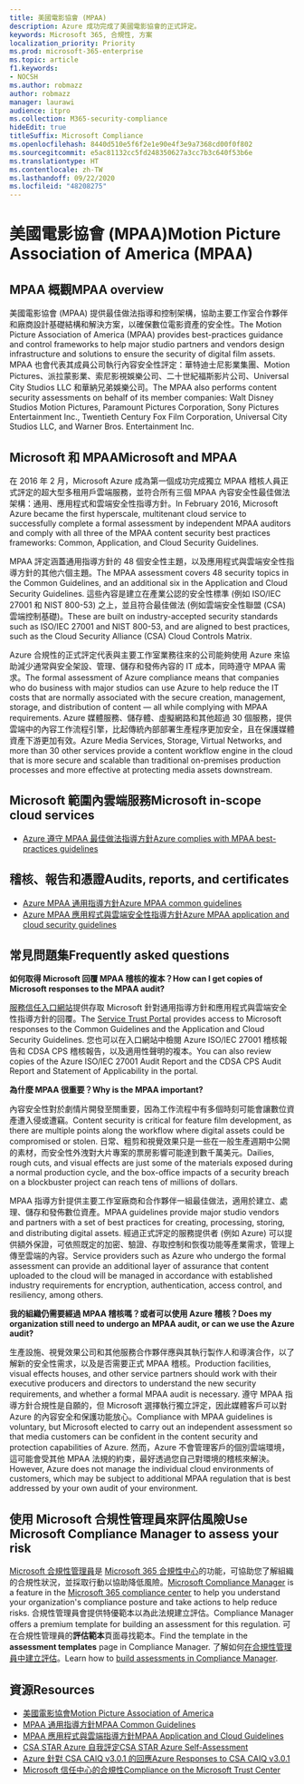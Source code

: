 ```yaml
---
title: 美國電影協會 (MPAA)
description: Azure 成功完成了美國電影協會的正式評定。
keywords: Microsoft 365, 合規性, 方案
localization_priority: Priority
ms.prod: microsoft-365-enterprise
ms.topic: article
f1.keywords:
- NOCSH
ms.author: robmazz
author: robmazz
manager: laurawi
audience: itpro
ms.collection: M365-security-compliance
hideEdit: true
titleSuffix: Microsoft Compliance
ms.openlocfilehash: 8440d510e5f6f2e1e90e4f3e9a7368cd00f0f802
ms.sourcegitcommit: e5ac81132cc5fd248350627a3cc7b3c640f53b6e
ms.translationtype: HT
ms.contentlocale: zh-TW
ms.lasthandoff: 09/22/2020
ms.locfileid: "48208275"
---
```

# <a name="motion-picture-association-of-america-mpaa"></a><span data-ttu-id="40684-104">美國電影協會 (MPAA)</span><span class="sxs-lookup"><span data-stu-id="40684-104">Motion Picture Association of America (MPAA)</span></span>

## <a name="mpaa-overview"></a><span data-ttu-id="40684-105">MPAA 概觀</span><span class="sxs-lookup"><span data-stu-id="40684-105">MPAA overview</span></span>

<span data-ttu-id="40684-106">美國電影協會 (MPAA) 提供最佳做法指導和控制架構，協助主要工作室合作夥伴和廠商設計基礎結構和解決方案，以確保數位電影資產的安全性。</span><span class="sxs-lookup"><span data-stu-id="40684-106">The Motion Picture Association of America (MPAA) provides best-practices guidance and control frameworks to help major studio partners and vendors design infrastructure and solutions to ensure the security of digital film assets.</span></span> <span data-ttu-id="40684-107">MPAA 也會代表其成員公司執行內容安全性評定：華特迪士尼影業集團、Motion Pictures、派拉蒙影業、索尼影視娛樂公司、二十世紀福斯影片公司、Universal City Studios LLC 和華納兄弟娛樂公司。</span><span class="sxs-lookup"><span data-stu-id="40684-107">The MPAA also performs content security assessments on behalf of its member companies: Walt Disney Studios Motion Pictures, Paramount Pictures Corporation, Sony Pictures Entertainment Inc., Twentieth Century Fox Film Corporation, Universal City Studios LLC, and Warner Bros. Entertainment Inc.</span></span>

## <a name="microsoft-and-mpaa"></a><span data-ttu-id="40684-108">Microsoft 和 MPAA</span><span class="sxs-lookup"><span data-stu-id="40684-108">Microsoft and MPAA</span></span>

<span data-ttu-id="40684-109">在 2016 年 2 月，Microsoft Azure 成為第一個成功完成獨立 MPAA 稽核人員正式評定的超大型多租用戶雲端服務，並符合所有三個 MPAA 內容安全性最佳做法架構：通用、應用程式和雲端安全性指導方針。</span><span class="sxs-lookup"><span data-stu-id="40684-109">In February 2016, Microsoft Azure became the first hyperscale, multitenant cloud service to successfully complete a formal assessment by independent MPAA auditors and comply with all three of the MPAA content security best practices frameworks: Common, Application, and Cloud Security Guidelines.</span></span>

<span data-ttu-id="40684-110">MPAA 評定涵蓋通用指導方針的 48 個安全性主題，以及應用程式與雲端安全性指導方針的其他六個主題。</span><span class="sxs-lookup"><span data-stu-id="40684-110">The MPAA assessment covers 48 security topics in the Common Guidelines, and an additional six in the Application and Cloud Security Guidelines.</span></span> <span data-ttu-id="40684-111">這些內容是建立在產業公認的安全性標準 (例如 ISO/IEC 27001 和 NIST 800-53) 之上，並且符合最佳做法 (例如雲端安全性聯盟 (CSA) 雲端控制基礎)。</span><span class="sxs-lookup"><span data-stu-id="40684-111">These are built on industry-accepted security standards such as ISO/IEC 27001 and NIST 800-53, and are aligned to best practices, such as the Cloud Security Alliance (CSA) Cloud Controls Matrix.</span></span>

<span data-ttu-id="40684-112">Azure 合規性的正式評定代表與主要工作室業務往來的公司能夠使用 Azure 來協助減少通常與安全架設、管理、儲存和發佈內容的 IT 成本，同時遵守 MPAA 需求。</span><span class="sxs-lookup"><span data-stu-id="40684-112">The formal assessment of Azure compliance means that companies who do business with major studios can use Azure to help reduce the IT costs that are normally associated with the secure creation, management, storage, and distribution of content — all while complying with MPAA requirements.</span></span> <span data-ttu-id="40684-113">Azure 媒體服務、儲存體、虛擬網路和其他超過 30 個服務，提供雲端中的內容工作流程引擎，比起傳統內部部署生產程序更加安全，且在保護媒體資產下游更加有效。</span><span class="sxs-lookup"><span data-stu-id="40684-113">Azure Media Services, Storage, Virtual Networks, and more than 30 other services provide a content workflow engine in the cloud that is more secure and scalable than traditional on-premises production processes and more effective at protecting media assets downstream.</span></span>

## <a name="microsoft-in-scope-cloud-services"></a><span data-ttu-id="40684-114">Microsoft 範圍內雲端服務</span><span class="sxs-lookup"><span data-stu-id="40684-114">Microsoft in-scope cloud services</span></span>

- [<span data-ttu-id="40684-115">Azure 遵守 MPAA 最佳做法指導方針</span><span class="sxs-lookup"><span data-stu-id="40684-115">Azure complies with MPAA best-practices guidelines</span></span>](https://aka.ms/AzureCompliance)

## <a name="audits-reports-and-certificates"></a><span data-ttu-id="40684-116">稽核、報告和憑證</span><span class="sxs-lookup"><span data-stu-id="40684-116">Audits, reports, and certificates</span></span>

- [<span data-ttu-id="40684-117">Azure MPAA 通用指導方針</span><span class="sxs-lookup"><span data-stu-id="40684-117">Azure MPAA common guidelines</span></span>](https://aka.ms/AzureMPAACommonGuidelines)
- [<span data-ttu-id="40684-118">Azure MPAA 應用程式與雲端安全性指導方針</span><span class="sxs-lookup"><span data-stu-id="40684-118">Azure MPAA application and cloud security guidelines</span></span>](https://aka.ms/AzureMPAAApplicationandCloudSecurityGuidelines)

## <a name="frequently-asked-questions"></a><span data-ttu-id="40684-119">常見問題集</span><span class="sxs-lookup"><span data-stu-id="40684-119">Frequently asked questions</span></span>

<span data-ttu-id="40684-120">**如何取得 Microsoft 回覆 MPAA 稽核的複本？**</span><span class="sxs-lookup"><span data-stu-id="40684-120">**How can I get copies of Microsoft responses to the MPAA audit?**</span></span>

<span data-ttu-id="40684-121">[服務信任入口網站](https://aka.ms/stphelp)提供存取 Microsoft 針對通用指導方針和應用程式與雲端安全性指導方針的回覆。</span><span class="sxs-lookup"><span data-stu-id="40684-121">The [Service Trust Portal](https://aka.ms/stphelp) provides access to Microsoft responses to the Common Guidelines and the Application and Cloud Security Guidelines.</span></span> <span data-ttu-id="40684-122">您也可以在入口網站中檢閱 Azure ISO/IEC 27001 稽核報告和 CDSA CPS 稽核報告，以及適用性聲明的複本。</span><span class="sxs-lookup"><span data-stu-id="40684-122">You can also review copies of the Azure ISO/IEC 27001 Audit Report and the CDSA CPS Audit Report and Statement of Applicability in the portal.</span></span>

<span data-ttu-id="40684-123">**為什麼 MPAA 很重要？**</span><span class="sxs-lookup"><span data-stu-id="40684-123">**Why is the MPAA important?**</span></span>

<span data-ttu-id="40684-124">內容安全性對於劇情片開發至關重要，因為工作流程中有多個時刻可能會讓數位資產遭入侵或遭竊。</span><span class="sxs-lookup"><span data-stu-id="40684-124">Content security is critical for feature film development, as there are multiple points along the workflow where digital assets could be compromised or stolen.</span></span> <span data-ttu-id="40684-125">日常、粗剪和視覺效果只是一些在一般生產週期中公開的素材，而安全性外洩對大片專案的票房影響可能達到數千萬美元。</span><span class="sxs-lookup"><span data-stu-id="40684-125">Dailies, rough cuts, and visual effects are just some of the materials exposed during a normal production cycle, and the box-office impacts of a security breach on a blockbuster project can reach tens of millions of dollars.</span></span>

<span data-ttu-id="40684-126">MPAA 指導方針提供主要工作室廠商和合作夥伴一組最佳做法，適用於建立、處理、儲存和發佈數位資產。</span><span class="sxs-lookup"><span data-stu-id="40684-126">MPAA guidelines provide major studio vendors and partners with a set of best practices for creating, processing, storing, and distributing digital assets.</span></span> <span data-ttu-id="40684-127">經過正式評定的服務提供者 (例如 Azure) 可以提供額外保證，可依照既定的加密、驗證、存取控制和恢復功能等產業需求，管理上傳至雲端的內容。</span><span class="sxs-lookup"><span data-stu-id="40684-127">Service providers such as Azure who undergo the formal assessment can provide an additional layer of assurance that content uploaded to the cloud will be managed in accordance with established industry requirements for encryption, authentication, access control, and resiliency, among others.</span></span>

<span data-ttu-id="40684-128">**我的組織仍需要經過 MPAA 稽核嗎？或者可以使用 Azure 稽核？**</span><span class="sxs-lookup"><span data-stu-id="40684-128">**Does my organization still need to undergo an MPAA audit, or can we use the Azure audit?**</span></span>

<span data-ttu-id="40684-129">生產設施、視覺效果公司和其他服務合作夥伴應與其執行製作人和導演合作，以了解新的安全性需求，以及是否需要正式 MPAA 稽核。</span><span class="sxs-lookup"><span data-stu-id="40684-129">Production facilities, visual effects houses, and other service partners should work with their executive producers and directors to understand the new security requirements, and whether a formal MPAA audit is necessary.</span></span> <span data-ttu-id="40684-130">遵守 MPAA 指導方針合規性是自願的，但 Microsoft 選擇執行獨立評定，因此媒體客戶可以對 Azure 的內容安全和保護功能放心。</span><span class="sxs-lookup"><span data-stu-id="40684-130">Compliance with MPAA guidelines is voluntary, but Microsoft elected to carry out an independent assessment so that media customers can be confident in the content security and protection capabilities of Azure.</span></span> <span data-ttu-id="40684-131">然而，Azure 不會管理客戶的個別雲端環境，這可能會受其他 MPAA 法規的約束，最好透過您自己對環境的稽核來解決。</span><span class="sxs-lookup"><span data-stu-id="40684-131">However, Azure does not manage the individual cloud environments of customers, which may be subject to additional MPAA regulation that is best addressed by your own audit of your environment.</span></span>

## <a name="use-microsoft-compliance-manager-to-assess-your-risk"></a><span data-ttu-id="40684-132">使用 Microsoft 合規性管理員來評估風險</span><span class="sxs-lookup"><span data-stu-id="40684-132">Use Microsoft Compliance Manager to assess your risk</span></span>

<span data-ttu-id="40684-133">[Microsoft 合規性管理員](compliance-manager.md)是 [Microsoft 365 合規性中心](microsoft-365-compliance-center.md)的功能，可協助您了解組織的合規性狀況，並採取行動以協助降低風險。</span><span class="sxs-lookup"><span data-stu-id="40684-133">[Microsoft Compliance Manager](compliance-manager.md) is a feature in the [Microsoft 365 compliance center](microsoft-365-compliance-center.md) to help you understand your organization's compliance posture and take actions to help reduce risks.</span></span> <span data-ttu-id="40684-134">合規性管理員會提供特優範本以為此法規建立評估。</span><span class="sxs-lookup"><span data-stu-id="40684-134">Compliance Manager offers a premium template for building an assessment for this regulation.</span></span> <span data-ttu-id="40684-135">可在合規性管理員的**評估範本**頁面尋找範本。</span><span class="sxs-lookup"><span data-stu-id="40684-135">Find the template in the **assessment templates** page in Compliance Manager.</span></span> <span data-ttu-id="40684-136">了解如何[在合規性管理員中建立評估](compliance-manager-assessments.md)。</span><span class="sxs-lookup"><span data-stu-id="40684-136">Learn how to [build assessments in Compliance Manager](compliance-manager-assessments.md).</span></span>

## <a name="resources"></a><span data-ttu-id="40684-137">資源</span><span class="sxs-lookup"><span data-stu-id="40684-137">Resources</span></span>

- [<span data-ttu-id="40684-138">美國電影協會</span><span class="sxs-lookup"><span data-stu-id="40684-138">Motion Picture Association of America</span></span>](https://www.mpaa.org/)
- [<span data-ttu-id="40684-139">MPAA 通用指導方針</span><span class="sxs-lookup"><span data-stu-id="40684-139">MPAA Common Guidelines</span></span>](https://www.mpaa.org/wp-content/uploads/2015/11/MPAA-Best-Practices-Common-Guidelines_V3_0_2015_04_02_FINAL-r7.pdf)
- [<span data-ttu-id="40684-140">MPAA 應用程式與雲端指導方針</span><span class="sxs-lookup"><span data-stu-id="40684-140">MPAA Application and Cloud Guidelines</span></span>](https://www.mpaa.org/wp-content/uploads/2015/12/MPAA-Best-Practices-App-and-Cloud_V1-0-20150507-RELEASE-CANDIDATE-6.docx)
- [<span data-ttu-id="40684-141">CSA STAR Azure 自我評定</span><span class="sxs-lookup"><span data-stu-id="40684-141">CSA STAR Azure Self-Assessment</span></span>](https://www.microsoft.com/TrustCenter/Compliance/CSA-self-assessment)
- [<span data-ttu-id="40684-142">Azure 針對 CSA CAIQ v3.0.1 的回應</span><span class="sxs-lookup"><span data-stu-id="40684-142">Azure Responses to CSA CAIQ v3.0.1</span></span>](https://gallery.technet.microsoft.com/Azure-Responses-to-CSA-46034a11)
- [<span data-ttu-id="40684-143">Microsoft 信任中心的合規性</span><span class="sxs-lookup"><span data-stu-id="40684-143">Compliance on the Microsoft Trust Center</span></span>](https://www.microsoft.com/trust-center/compliance/compliance-overview)

